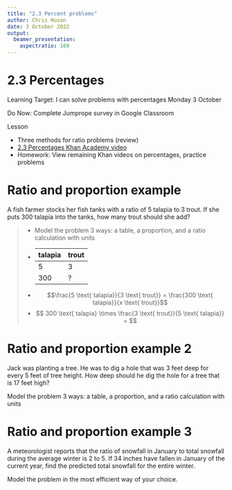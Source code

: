 ```yaml
---
title: "2.3 Percent problems"
author: Chris Huson
date: 3 October 2022
output: 
  beamer_presentation:
    aspectratio: 169
---
```


# 2.3 Percentages

Learning Target: I can solve problems with percentages
Monday 3 October

Do Now: Complete Jumprope survey in Google Classroom

Lesson

- Three methods for ratio problems (review)
- [2.3 Percentages Khan Academy video](https://www.khanacademy.org/test-prep/sat/x0a8c2e5f:untitled-652/x0a8c2e5f:problem-solving-and-data-analysis-lessons-by-skill/a/gtp--sat-math--article--percents--lesson?modal=1)
- Homework: View remaining Khan videos on percentages, practice problems

# Ratio and proportion example

A fish farmer stocks her fish tanks with a ratio of 5 talapia to 3 trout. If she puts 300 talapia into the tanks, how many trout should she add?  

> - Model the problem 3 ways: a table, a proportion, and a ratio calculation with units
> - | talapia | trout |
>   | ------- | ----- |
>   | 5 | 3 |
>   | 300 | ? |
> - $$\frac{5 \text{ talapia}}{3 \text{ trout}} = \frac{300 \text{ talapia}}{x \text{ trout}}$$
> - $$ 300 \text{ talapia} \times \frac{3 \text{ trout}}{5 \text{ talapia}} = $$

# Ratio and proportion example 2

Jack was planting a tree. He was to dig a hole that was 3 feet deep for every 5 feet of tree height. How deep should he dig the hole for a tree that is 17 feet high?  

Model the problem 3 ways: a table, a proportion, and a ratio calculation with units

# Ratio and proportion example 3

A meteorologist reports that the ratio of snowfall in January to total snowfall during the average winter is 2 to 5. If 34 inches have fallen in January of the current year, find the predicted total snowfall for the entire winter.  

Model the problem in the most efficient way of your choice.


